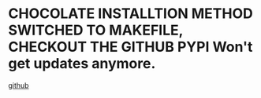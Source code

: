 # CHOCOLATE INSTALLTION METHOD SWITCHED TO MAKEFILE, CHECKOUT THE GITHUB PYPI Won't get updates anymore.
[github](https://github.com/frchocolate/chocolate)